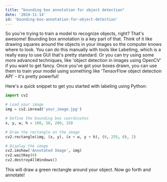 ```yaml
---
title: "bounding box annotation for object detection"
date: '2024-11-14'
id: 'bounding-box-annotation-for-object-detection'
---
```


So you're trying to train a model to recognize objects, right? That's awesome!  Bounding box annotation is a key part of that.  Think of it like drawing squares around the objects in your images  so the computer knows where to look. You can do this manually with tools like LabelImg, which is a really easy to use GUI  that's pretty standard.  Or you can try using some more advanced techniques, like  'object detection in images using OpenCV' if you want to get fancy.  Once you've got your boxes drawn, you can use them to train your model  using something like  'TensorFlow object detection API' - it's pretty powerful!  

Here's a quick snippet to get you started with labeling using Python:

```python
import cv2

# Load your image
img = cv2.imread('your_image.jpg')

# Define the bounding box coordinates
x, y, w, h = 100, 50, 200, 150

# Draw the rectangle on the image
cv2.rectangle(img, (x, y), (x + w, y + h), (0, 255, 0), 2)

# Display the image
cv2.imshow('Annotated Image', img)
cv2.waitKey(0)
cv2.destroyAllWindows() 
```

This will draw a green rectangle around your object. Now go forth and annotate!
